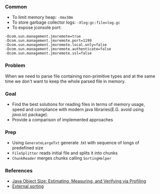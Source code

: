 ### Common

* To limit memory heap: `-Xmx30m`
* To store garbage collector logs: `-Xlog:gc:file=log.gc`
* To expose jconsole port:

```
-Dcom.sun.management.jmxremote=true
-Dcom.sun.management.jmxremote.port=1199
-Dcom.sun.management.jmxremote.local.only=false
-Dcom.sun.management.jmxremote.authenticate=false
-Dcom.sun.management.jmxremote.ssl=false
```

### Problem

When we need to parse file containing non-primitive types and at the
same time we don't want to keep the whole parsed file in memory.

### Goal

* Find the best solutions for reading files in terms of memory usage, speed and
  compliance with modern java libraries(E.G. avoid using _java.io_) package).
* Provide a comparison of implemented approaches

### Prep

* Using `GenerateLargeTxt` generate .txt with sequence of longs of predefined size
* `FileSplitter` reads initial file and splits it into chunks
* `ChunkReader` merges chunks calling `SortingHelper`

### References

* [Java Object Size: Estimating, Measuring, and Verifying via Profiling](https://dzone.com/articles/java-object-size-estimation-measuring-verifying)
* [External sorting](https://www.geeksforgeeks.org/sorting-larger-file-with-smaller-ram/)

